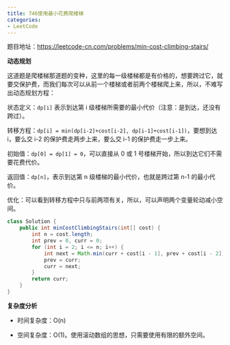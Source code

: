 ```yaml
---
title: 746使用最小花费爬楼梯
categories: 
- LeetCode
---
```


题目地址：https://leetcode-cn.com/problems/min-cost-climbing-stairs/

**动态规划**

这道题是爬楼梯那道题的变种，这里的每一级楼梯都是有价格的，想要跨过它，就要交保护费，而我们每次可以从前一个楼梯或者前两个楼梯爬上来，所以，不难写出动态规划方程：

状态定义：`dp[i]` 表示到达第 i 级楼梯所需要的最小代价（注意：是到达，还没有跨过）。

转移方程：`dp[i] = min(dp[i-2]+cost[i-2], dp[i-1]+cost[i-1])`，要想到达 i，要么交 i-2 的保护费走两步上来，要么交 i-1 的保护费走一步上来。

初始值：`dp[0] = dp[1] = 0`，可以直接从 0 或 1 号楼梯开始，所以到达它们不需要花费代价。

返回值：`dp[n]`，表示到达第 n 级楼梯的最小代价，也就是跨过第 n-1 的最小代价。

优化：可以看到转移方程中只与前两项有关，所以，可以声明两个变量轮动减小空间。

```java
class Solution {
    public int minCostClimbingStairs(int[] cost) {
        int n = cost.length;
        int prev = 0, curr = 0;
        for (int i = 2; i <= n; i++) {
            int next = Math.min(curr + cost[i - 1], prev + cost[i - 2]);
            prev = curr;
            curr = next;
        }
        return curr;
    }
}
```

**复杂度分析**

* 时间复杂度：O(n)

* 空间复杂度：O(1)。使用滚动数组的思想，只需要使用有限的额外空间。